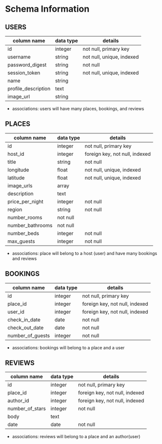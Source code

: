 # Schema Information

## USERS
column name        | data type | details
----------------   |-----------|----------------------------
id                 | integer   | not null, primary key
username           | string    | not null, unique, indexed
password_digest    | string    | not null
session_token      | string    | not null, unique, indexed
name               | string    |
profile_description| text      |
image_url          | string    |

- associations: users will have many places, bookings, and reviews

## PLACES
column name     | data type | details
----------------|-----------|--------------------------------
id              | integer   | not null, primary key
host_id         | integer   | foreign key, not null, indexed
title           | string    | not null
longitude       | float     | not null, unique, indexed
latitude        | float     | not null, unique, indexed
image_urls      | array     |
description     | text      |
price_per_night | integer   | not null
region          | string    | not null
number_rooms    | not null  |
number_bathrooms| not null  |
number_beds     | integer   | not null
max_guests      | integer   | not null

- associations: place will belong to a host (user) and have many bookings and reviews

## BOOKINGS
column name     | data type | details
----------------|-----------|--------------------------------
id              | integer   | not null, primary key
place_id        | integer   | foreign key, not null, indexed
user_id         | integer   | foreign key, not null, indexed
check_in_date   | date      | not null
check_out_date  | date      | not null
number_of_guests| integer   | not null

- associations: bookings will belong to a place and a user

## REVIEWS
column name     | data type | details
----------------|-----------|--------------------------------
id              | integer   |  not null, primary key
place_id        | integer   | foreign key, not null, indexed
author_id       | integer   | foreign key, not null, indexed
number_of_stars | integer   | not null
body            | text      |
date            | date      | not null

- associations: reviews will belong to a place and an author(user)
